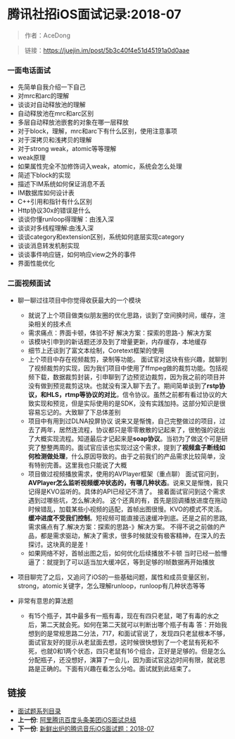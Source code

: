 #  腾讯社招iOS面试记录:2018-07

> 作者：AceDong

> 链接：https://juejin.im/post/5b3c40f4e51d45191a0d0aae

### 一面电话面试
* 先简单自我介绍一下自己
* 对mrc和arc的理解
* 谈谈对自动释放池的理解
* 自动释放池在mrc和arc区别
* 多层自动释放池嵌套的对象在哪一层释放
* 对于block，理解，mrc和arc下有什么区别，使用注意事项
* 对于深拷贝和浅拷贝的理解
* 对于strong weak，atomic等等理解
* weak原理
* 如果属性完全不加修饰词入weak，atomic，系统会怎么处理
* 简述下block的实现
* 描述下IM系统如何保证消息不丢
* IM数据库如何设计表
* C++引用和指针有什么区别
* Http协议30x的错误是什么
* 谈谈你懂runloop得理解：由浅入深
* 谈谈对多线程理解:由浅入深
* 谈谈category和extension区别，系统如何底层实现category
* 谈谈消息转发机制实现
* 谈谈事件响应链，如何响应view之外的事件
* 界面性能优化

### 二面视频面试

- 聊一聊过往项目中你觉得收获最大的一个模块
	- 就说了上个项目做类似朋友圈的优化思路，谈到了空间换时间，缓存，渲染相关的技术点
	- 需求痛点：界面卡顿，体验不好 解决方案：探索的思路-》解决方案
	- 该模块引申到的新话题还涉及到了增量更新，内存缓存，本地缓存
	- 细节上还谈到了富文本绘制，Coretext框架的使用
	- 上个项目中存在视频裁剪，录制等功能。
面试官对这块有些兴趣，就聊到了视频裁剪的实现，因为我们项目中使用了ffmpeg做的裁剪功能。包括视频下载，数据裁剪封装，引申聊到了边预览边裁剪，因为我之前的项目并没有做到预览裁剪这块。也就没有深入聊下去了。期间简单谈到了**rstp协议，和HLS，rtmp等协议的对比**，信令协议。虽然之前都有看过协议的大致实现和预览，但是实际使用的是SDK，没有实践加持。这部分知识是很容易忘记的。大致聊了下总体差别
	- 项目中有用到过DLNA投屏协议
说来又是惭愧，自己完整做过的项目，过去了两年，居然连流程，协议都只是零零散散的记起来了，很勉强的说出了大概实现流程。知道最后才记起来是**soap协议**。当初为了做这个可是研究了整整两周的。面试官应该也实现过这个需求，提到了**视频盒子断线如何检测做处理**，什么原因导致的。由于之前我们的产品需求比较简单，没有特别完善。这里我也只能说了大概
	- 项目做过视频播放需求，使用的AVPlayer框架（重点聊）
面试官问到，**AVPlayer怎么监听视频缓冲状态的，有哪几种状态**。说来又是惭愧，我只记得是KVO监听的。具体的API已经记不清了。
接着面试官问到这个需求遇到过哪些坑，怎么解决的。
这个还真的有，首先是回调播放进度在拖动时候错乱，加载某些小视频的适配，首帧出图很慢。KVO的模式不灵活。**缓冲进度不受我们控制**。短视频可能直接迅速缓冲到底。还是之前的思路,需求痛点有了.解决方案：探索的思路-》解决方案。
不得不说之前做的产品，都是需求驱动，解决了需求，很多时候就没有极客精神，在深入的去探讨。这块真的是差！
	- 如果网络不好，首帧出图之后，如何优化后续播放不卡顿 当时已经一脸懵逼了：就提到了可以适当加大缓冲区，等到足够的I帧数据再开始播放
 
- 项目聊完了之后，又追问了iOS的一些基础问题，属性和成员变量区别，strong，atomic关键字，怎么理解runloop，runloop有几种状态等等 

- 非常有意思的算法题
	- 有15个瓶子，其中最多有一瓶有毒，现在有四只老鼠，喝了有毒的水之后，第二天就会死。如何在第二天就可以判断出哪个瓶子有毒
答：开始我想到的是常规思路二分法，717，和面试官说了，发现四只老鼠根本不够，面试官友好的提示从老鼠面去想，这时候很快想到了一个老鼠有死和不死，也就0和1两个状态，四只老鼠有16个组合，正好是足够的。但是怎么分配瓶子，还没想好，演算了一会儿，因为面试官这边时间有限，就说思路是正确的。下面有兴趣在看怎么分哈。面试就到此结束了。
 



## 链接

- [面试题系列目录](../README.md)
-  **上一份**: [阿里腾讯百度头条美团iOS面试总结](interview-iOS-14-阿里腾讯百度头条美团iOS面试总结.md)
- **下一份**: [新鲜出炉的腾讯音乐iOS面试题：2018-07](interview-iOS-16-2018年7月腾讯音乐iOS面试题.md)